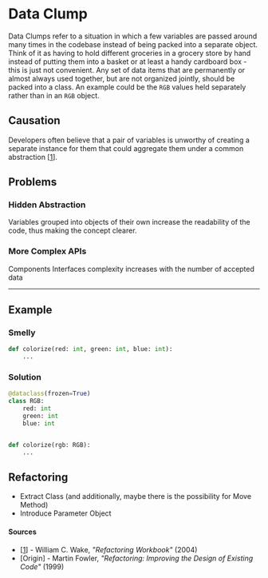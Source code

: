 # Data Clump

Data Clumps refer to a situation in which a few variables are passed around many times in the codebase instead of being packed into a separate object. Think of it as having to hold different groceries in a grocery store by hand instead of putting them into a basket or at least a handy cardboard box - this is just not convenient. Any set of data items that are permanently or almost always used together, but are not organized jointly, should be packed into a class. An example could be the `RGB` values held separately rather than in an `RGB` object.

## Causation

Developers often believe that a pair of variables is unworthy of creating a separate instance for them that could aggregate them under a common abstraction [[1](#sources)].

## Problems

### **Hidden Abstraction**

Variables grouped into objects of their own increase the readability of the code, thus making the concept clearer.

### **More Complex APIs**

Components Interfaces complexity increases with the number of accepted data

---

## Example



### Smelly

```py
def colorize(red: int, green: int, blue: int):
    ...
```

### Solution

```py
@dataclass(frozen=True)
class RGB:
    red: int
    green: int
    blue: int


def colorize(rgb: RGB):
    ...
```



## Refactoring

- Extract Class (and additionally, maybe there is the possibility for Move Method)
- Introduce Parameter Object

#### Sources

- [[1](#sources)] - William C. Wake, _"Refactoring Workbook"_ (2004)
- [Origin] - Martin Fowler, _"Refactoring: Improving the Design of Existing Code"_ (1999)
